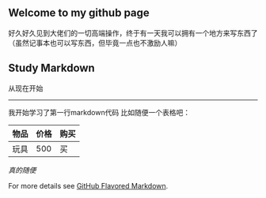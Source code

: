 ## Welcome to my github page

好久好久见到大佬们的一切高端操作，终于有一天我可以拥有一个地方来写东西了（虽然记事本也可以写东西，但毕竟一点也不激励人嘛）

## Study Markdown

从现在开始

----
我开始学习了第一行markdown代码
比如随便一个表格吧：

物品|价格|购买
--|--|--
玩具|500|买

*真的随便*


For more details see [GitHub Flavored Markdown](https://guides.github.com/features/mastering-markdown/).

